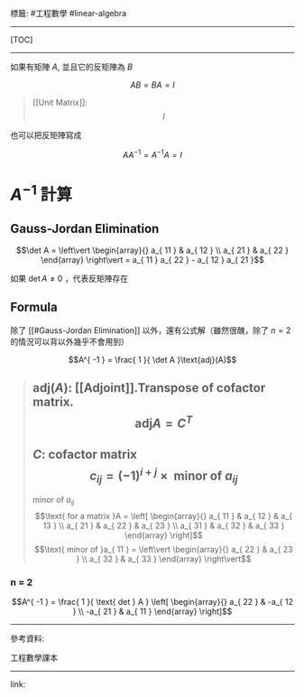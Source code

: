 標籤: #工程數學 #linear-algebra 

---

[TOC]

---

如果有矩陣 $A$, 並且它的反矩陣為 $B$

$$AB = BA = I$$

> [[Unit Matrix]]:
> $$I$$

也可以把反矩陣寫成

$$AA^{ -1 } = A^{ -1 }A = I$$

# $A^{ -1 }$ 計算

## Gauss-Jordan Elimination

$$\det A = 
\left\vert
\begin{array}{}
a_{ 11 } & a_{ 12 } \\
a_{ 21 } & a_{ 22 }
\end{array}
\right\vert = 
a_{ 11 } a_{ 22 } - a_{ 12 } a_{ 21 }$$

如果 $\det A \neq 0$ ，代表反矩陣存在

## Formula

除了 [[#Gauss-Jordan Elimination]] 以外，還有公式解（雖然很醜，除了 $n = 2$ 的情況可以背以外幾乎不會用到）

$$A^{ -1 } = \frac{ 1 }{ \det A }\text{adj}(A)$$

> $\text{adj}(A)$: [[Adjoint]].Transpose of cofactor matrix.
> $$\text{adj}A = C^T$$
> ---
> $C$: cofactor matrix
> $$c_{ ij } = (-1)^{ i + j } \times \text{ minor of }a_{ ij }$$
> ---
> minor of $a_{ ij }$
> $$\text{ for a matrix }A = \left[ \begin{array}{} a_{ 11 } & a_{ 12 } & a_{ 13 } \\ a_{ 21 } & a_{ 22 } & a_{ 23 } \\ a_{ 31 } & a_{ 32 } & a_{ 33 } \end{array} \right]$$
> $$\text{ minor of }a_{ 11 } = \left\vert \begin{array}{} a_{ 22 } & a_{ 23 } \\ a_{ 32 } & a_{ 33 } \end{array} \right\vert$$

### n = 2

$$A^{ -1 } = \frac{ 1 }{ \text{ det } A } 
\left[
\begin{array}{}
a_{ 22 }  & -a_{ 12 } \\
-a_{ 21 } & a_{ 11 }
\end{array}
\right]$$

---

參考資料:

工程數學課本

---

link:

